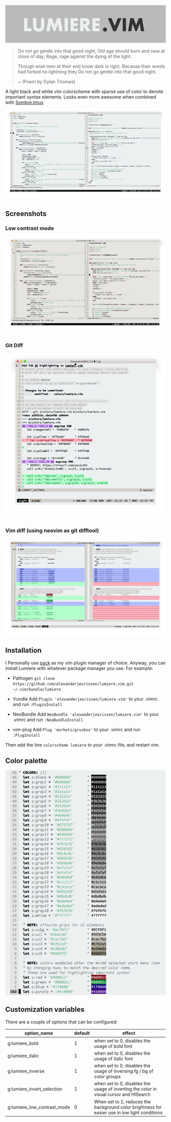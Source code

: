 ![image](https://raw.githubusercontent.com/alexanderjeurissen/lumiere.vim/master/assets/lumiere_logo.png)

>Do not go gentle into that good night,
>Old age should burn and rave at close of day;
>Rage, rage against the dying of the light.
>
>Though wise men at their end know dark is right,
>Because their words had forked no lightning they
>Do not go gentle into that good night.
>
> ~ (Poem by Dylan Thomas)

A light black and white vim colorscheme with sparse use of color to denote important syntax elements.
Looks even more awesome when combined with [Sombre.tmux](https://github.com/alexanderjeurissen/sombre.tmux)

![image](https://raw.githubusercontent.com/alexanderjeurissen/lumiere.vim/master/assets/python_and_ruby.png)

## Screenshots

### Low contrast mode
![image](https://raw.githubusercontent.com/alexanderjeurissen/lumiere.vim/master/assets/low_contrast_mode.png)

### Git Diff
![image](https://raw.githubusercontent.com/alexanderjeurissen/lumiere.vim/master/assets/gitdiff.png)

### Vim diff (using neovim as git difftool)
![image](https://raw.githubusercontent.com/alexanderjeurissen/lumiere.vim/master/assets/vimdiff.png)

## Installation
I Personally use [pack](https://github.com/maralla/pack) as my vim plugin manager of choice.
Anyway, you can install Lumiere with whatever package manager you use. For example:

- Pathogen
`git clone https://github.com/alexanderjeurissen/lumiere.vim.git ~/.vim/bundle/lumiere`

- Vundle
Add `Plugin 'alexanderjeurissen/lumiere.vim'` to your .vimrc and run `:PluginInstall`

- NeoBundle
Add `NeoBundle 'alexanderjeurissen/lumiere.vim'` to your .vimrc and run `:NeoBundleInstall`

- vim-plug
Add `Plug 'morhetz/gruvbox'` to your .vimrc and run `:PlugInstall`

Then add the line `colorscheme lumiere` to your .vimrc file, and restart vim.

## Color palette

![image](https://raw.githubusercontent.com/alexanderjeurissen/lumiere.vim/master/assets/colors.png)

## Customization variables
There are a couple of options that can be configured:

| option_name | default | effect |
|-------------|---------|--------|
| g:lumiere_bold | 1 | when set to 0, disables the usage of bold font |
| g:lumiere_italic | 1 | when set to 0, disables the usage of italic font |
| g:lumiere_inverse | 1 | when set to 0, disables the usage of inversing fg / bg of color groups |
| g:lumiere_invert_selection | 1 | when set to 0, disables the usage of inverting the color in visual cursor and HlSearch|
| g:lumiere_low_contrast_mode | 0 | When set to 1, reduces the background color brightness for easier use in low light conditions |
